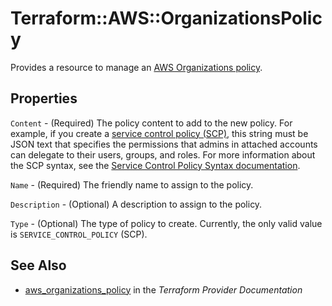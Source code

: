# Terraform::AWS::OrganizationsPolicy

Provides a resource to manage an [AWS Organizations policy](https://docs.aws.amazon.com/organizations/latest/userguide/orgs_manage_policies.html).

## Properties

`Content` - (Required) The policy content to add to the new policy. For example, if you create a [service control policy (SCP)](https://docs.aws.amazon.com/organizations/latest/userguide/orgs_manage_policies_scp.html), this string must be JSON text that specifies the permissions that admins in attached accounts can delegate to their users, groups, and roles. For more information about the SCP syntax, see the [Service Control Policy Syntax documentation](https://docs.aws.amazon.com/organizations/latest/userguide/orgs_reference_scp-syntax.html).

`Name` - (Required) The friendly name to assign to the policy.

`Description` - (Optional) A description to assign to the policy.

`Type` - (Optional) The type of policy to create. Currently, the only valid value is `SERVICE_CONTROL_POLICY` (SCP).


## See Also

* [aws_organizations_policy](https://www.terraform.io/docs/providers/aws/r/organizations_policy.html) in the _Terraform Provider Documentation_
